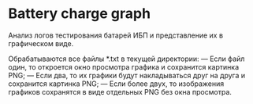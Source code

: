 # Battery charge graph
Анализ логов тестирования батарей ИБП и представление их в графическом виде.

Обрабатываются все файлы *.txt в текущей директории:
— Если файл один, то откроется окно просмотра графика и сохранится картинка PNG;
— Если два, то их графики будут накладываться друг на друга и сохранится картинка PNG;
— Если более двух, то изображения графиков сохранятся в виде отдельных PNG без окна просмотра.
